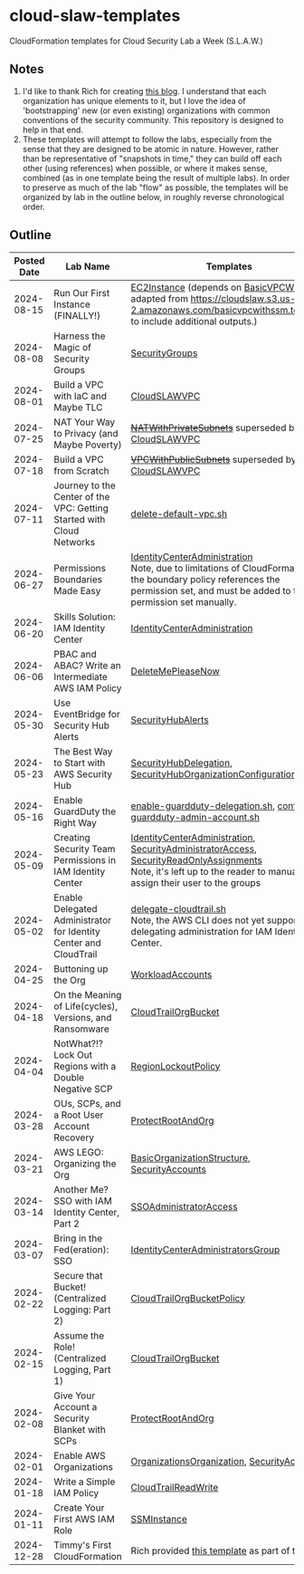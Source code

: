 # cloud-slaw-templates

CloudFormation templates for Cloud Security Lab a Week (S.L.A.W.)

## Notes

1. I'd like to thank Rich for creating [this blog](https://slaw.securosis.com/). I understand that each organization
   has unique elements to it, but I love the idea of 'bootstrapping' new (or even existing)
   organizations with common conventions of the security community. This repository is
   designed to help in that end.
2. These templates will attempt to follow the labs, especially from the sense that they
   are designed to be atomic in nature. However, rather than be representative of
   "snapshots in time," they can build off each other (using references) when possible, or
   where it makes sense, combined (as in one template being the result of multiple labs).
   In order to preserve as much of the lab "flow" as possible, the templates will be
   organized by lab in the outline below, in roughly reverse chronological order.

## Outline

| Posted Date | Lab Name                                                              | Templates                                                                                                                                                                                                                                                                                                                                      |
| ----------- | --------------------------------------------------------------------- | ---------------------------------------------------------------------------------------------------------------------------------------------------------------------------------------------------------------------------------------------------------------------------------------------------------------------------------------------- |
| 2024-08-15  | Run Our First Instance (FINALLY!)                                     | [EC2Instance](./accounts/TestAccount1/EC2Instance.template) (depends on [BasicVPCWithSSM](./accounts/TestAccount1/BasicVPCWithSSM.template), adapted from https://cloudslaw.s3.us-west-2.amazonaws.com/basicvpcwithssm.template to include additional outputs.)                                                                                |
| 2024-08-08  | Harness the Magic of Security Groups                                  | [SecurityGroups](./accounts/TestAccount1/SecurityGroups.template)                                                                                                                                                                                                                                                                              |
| 2024-08-01  | Build a VPC with IaC and Maybe TLC                                    | [CloudSLAWVPC](./accounts/TestAccount1/CloudSLAWVPC.template)                                                                                                                                                                                                                                                                                  |
| 2024-07-25  | NAT Your Way to Privacy (and Maybe Poverty)                           | ~~[NATWithPrivateSubnets](./accounts/TestAccount1/NATWithPrivateSubnets.template)~~ superseded by [CloudSLAWVPC](./accounts/TestAccount1/CloudSLAWVPC.template)                                                                                                                                                                                |
| 2024-07-18  | Build a VPC from Scratch                                              | ~~[VPCWithPublicSubnets](./accounts/TestAccount1/VPCWithPublicSubnets.template)~~ superseded by [CloudSLAWVPC](./accounts/TestAccount1/CloudSLAWVPC.template)                                                                                                                                                                                  |
| 2024-07-11  | Journey to the Center of the VPC: Getting Started with Cloud Networks | [delete-default-vpc.sh](./scripts/delete-default-vpc.sh)                                                                                                                                                                                                                                                                                       |
| 2024-06-27  | Permissions Boundaries Made Easy                                      | [IdentityCenterAdministration](./accounts/IAM/IdentityCenterAdministration.template)<br />Note, due to limitations of CloudFormation, the boundary policy references the permission set, and must be added to the permission set manually.                                                                                                     |
| 2024-06-20  | Skills Solution: IAM Identity Center                                  | [IdentityCenterAdministration](./accounts/IAM/IdentityCenterAdministration.template)                                                                                                                                                                                                                                                           |
| 2024-06-06  | PBAC and ABAC? Write an Intermediate AWS IAM Policy                   | [DeleteMePleaseNow](./accounts/TestAccount1/DeleteMePleaseNow.template)                                                                                                                                                                                                                                                                        |
| 2024-05-30  | Use EventBridge for Security Hub Alerts                               | [SecurityHubAlerts](./accounts/Management/SecurityHubAlerts.template)                                                                                                                                                                                                                                                                          |
| 2024-05-23  | The Best Way to Start with AWS Security Hub                           | [SecurityHubDelegation](./accounts/Management/SecurityHubDelegation.template), [SecurityHubOrganizationConfiguration](./accounts/SecurityAudit/SecurityHubOrganizationConfiguration.template)                                                                                                                                                  |
| 2024-05-16  | Enable GuardDuty the Right Way                                        | [enable-guardduty-delegation.sh](./scripts/enable-guardduty-delegation.sh), [configure-guardduty-admin-account.sh](./scripts/configure-guardduty-admin-account.sh)                                                                                                                                                                             |
| 2024-05-09  | Creating Security Team Permissions in IAM Identity Center             | [IdentityCenterAdministration](./accounts/IAM/IdentityCenterAdministration.template), [SecurityAdministratorAccess](./accounts/IAM/SecurityAdministratorAccess.template), [SecurityReadOnlyAssignments](./accounts/IAM/SecurityReadOnlyAssignments.template)<br />Note, it's left up to the reader to manually assign their user to the groups |
| 2024-05-02  | Enable Delegated Administrator for Identity Center and CloudTrail     | [delegate-cloudtrail.sh](./scripts/delegate-cloudtrail.sh)<br />Note, the AWS CLI does not yet support delegating administration for IAM Identity Center.                                                                                                                                                                                      |
| 2024-04-25  | Buttoning up the Org                                                  | [WorkloadAccounts](./accounts/Management/WorkloadAccounts.template)                                                                                                                                                                                                                                                                            |
| 2024-04-18  | On the Meaning of Life(cycles), Versions, and Ransomware              | [CloudTrailOrgBucket](./accounts/LogArchive/CloudTrailOrgBucket.template)                                                                                                                                                                                                                                                                      |
| 2024-04-04  | NotWhat?!? Lock Out Regions with a Double Negative SCP                | [RegionLockoutPolicy](./accounts/Management/RegionLockoutPolicy.template)                                                                                                                                                                                                                                                                      |
| 2024-03-28  | OUs, SCPs, and a Root User Account Recovery                           | [ProtectRootAndOrg](./accounts/Management/ProtectRootAndOrg.template)                                                                                                                                                                                                                                                                          |
| 2024-03-21  | AWS LEGO: Organizing the Org                                          | [BasicOrganizationStructure](./accounts/Management/BasicOrganizationStructure.template), [SecurityAccounts](./accounts/Management/SecurityAccounts.template)                                                                                                                                                                                   |
| 2024-03-14  | Another Me? SSO with IAM Identity Center, Part 2                      | [SSOAdministratorAccess](./accounts/Management/SSOAdministratorAccess.template)                                                                                                                                                                                                                                                                |
| 2024-03-07  | Bring in the Fed(eration): SSO                                        | [IdentityCenterAdministratorsGroup](./accounts/Management/IdentityCenterAdministratorsGroup.template)                                                                                                                                                                                                                                          |
| 2024-02-22  | Secure that Bucket! (Centralized Logging: Part 2)                     | [CloudTrailOrgBucketPolicy](./accounts/LogArchive/CloudTrailOrgBucketPolicy.template)                                                                                                                                                                                                                                                          |
| 2024-02-15  | Assume the Role! (Centralized Logging, Part 1)                        | [CloudTrailOrgBucket](./accounts/LogArchive/CloudTrailOrgBucket.template)                                                                                                                                                                                                                                                                      |
| 2024-02-08  | Give Your Account a Security Blanket with SCPs                        | [ProtectRootAndOrg](./accounts/Management/ProtectRootAndOrg.template)                                                                                                                                                                                                                                                                          |
| 2024-02-01  | Enable AWS Organizations                                              | [OrganizationsOrganization](./accounts/Management/OrganizationsOrganization.template), [SecurityAccounts](./accounts/Management/SecurityAccounts.template)                                                                                                                                                                                     |
| 2024-01-18  | Write a Simple IAM Policy                                             | [CloudTrailReadWrite](./accounts/Management/CloudTrailReadWrite.template)                                                                                                                                                                                                                                                                      |
| 2024-01-11  | Create Your First AWS IAM Role                                        | [SSMInstance](./accounts/Management/SSMInstance.template)                                                                                                                                                                                                                                                                                      |
| 2024-12-28  | Timmy's First CloudFormation                                          | Rich provided [this template](https://cloudslaw.s3.us-west-2.amazonaws.com/sns.template?utm_source=slaw.securosis.com&utm_medium=referral&utm_campaign=timmy-s-first-cloudformation) as part of the lab.                                                                                                                                       |
